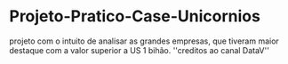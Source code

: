# Projeto-Pratico-Case-Unicornios
projeto com o intuito de analisar as grandes empresas, que tiveram maior destaque com a valor superior a US 1 bihão.
''creditos ao canal DataV''
